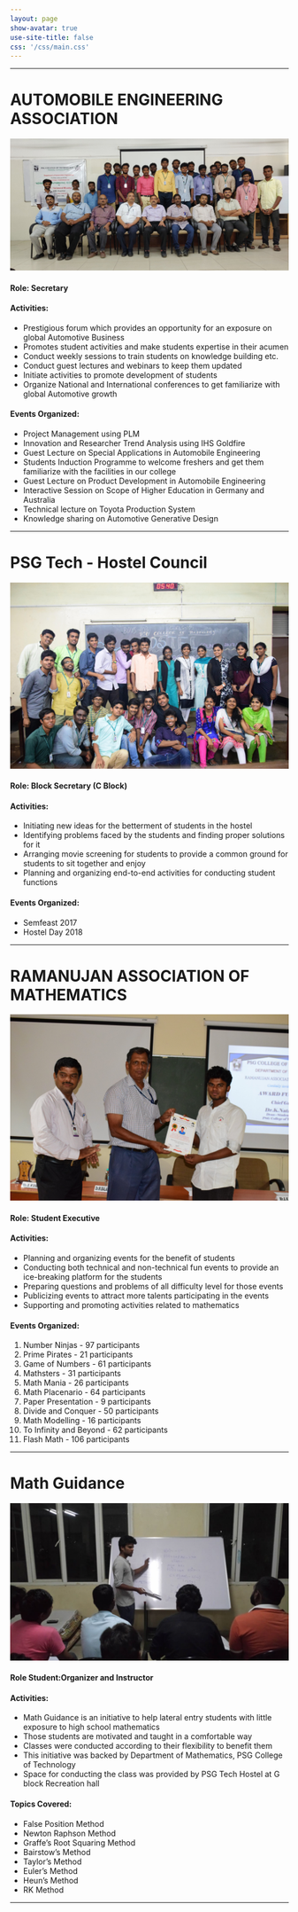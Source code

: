 ```yaml
---
layout: page
show-avatar: true
use-site-title: false
css: '/css/main.css'
---
```


---
# AUTOMOBILE ENGINEERING ASSOCIATION
![Automobile Engineering Association](/assets/img/community/aea.jpg "Automobile Engineering Association")

#### Role: Secretary
#### Activities:
* Prestigious forum which provides an opportunity for an exposure on global Automotive Business
* Promotes student activities and make students expertise in their acumen
* Conduct weekly sessions to train students on knowledge building etc.
* Conduct guest lectures and webinars to keep them updated
* Initiate activities to promote development of students
* Organize National and International conferences to get familiarize with global Automotive growth

#### Events Organized:
* Project Management using PLM
* Innovation and Researcher Trend Analysis using IHS Goldfire
* Guest Lecture on Special Applications in Automobile Engineering 
* Students Induction Programme to welcome freshers and get them familiarize with the facilities in our college
* Guest Lecture on Product Development in Automobile Engineering
* Interactive Session on Scope of Higher Education in Germany and Australia
* Technical lecture on Toyota Production System
* Knowledge sharing on Automotive Generative Design

---

# PSG Tech - Hostel Council
![PSG Tech - Hostel Council](/assets/img/community/hc.jpg "PSG Tech - Hostel Council")

#### Role: Block Secretary (C Block)
#### Activities:
* Initiating new ideas for the betterment of students in the hostel
* Identifying problems faced by the students and finding proper solutions for it
* Arranging movie screening for students to provide a common ground for students to sit together and enjoy
* Planning and organizing end-to-end activities for conducting student functions 

#### Events Organized:
* Semfeast 2017
* Hostel Day 2018

---
# RAMANUJAN ASSOCIATION OF MATHEMATICS
![Ramanujan Association of Mathematics](/assets/img/community/ram.jpg "Ramanujan Association of Mathematics")

#### Role: Student Executive
#### Activities:
* Planning and organizing events for the benefit of students
* Conducting both technical and non-technical fun events to provide an ice-breaking platform for the students
* Preparing questions and problems of all difficulty level for those events
* Publicizing events to attract more talents participating in the events 
* Supporting and promoting activities related to mathematics

#### Events Organized:
1. Number Ninjas - 97 participants
2. Prime Pirates - 21 participants
3. Game of Numbers - 61 participants
4. Mathsters - 31 participants
5. Math Mania - 26 participants
6. Math Placenario - 64 participants
7. Paper Presentation - 9 participants
8. Divide and Conquer - 50 participants
9. Math Modelling - 16 participants
10. To Infinity and Beyond - 62 participants
11. Flash Math - 106 participants

---
# Math Guidance
![Math Guidance](/assets/img/community/math.jpg "Math Guidance")

#### Role Student:Organizer and Instructor
#### Activities:
* Math Guidance is an initiative to help lateral entry students with little exposure to high school mathematics
* Those students are motivated and taught in a comfortable way
* Classes were conducted according to their flexibility to benefit them
* This initiative was backed by Department of Mathematics, PSG College of Technology
* Space for conducting the class was provided by PSG Tech Hostel at G block Recreation hall


#### Topics Covered:
* False Position Method
* Newton Raphson Method
* Graffe’s Root Squaring Method
* Bairstow’s Method
* Taylor’s Method
* Euler’s Method
* Heun’s Method
* RK Method

---

